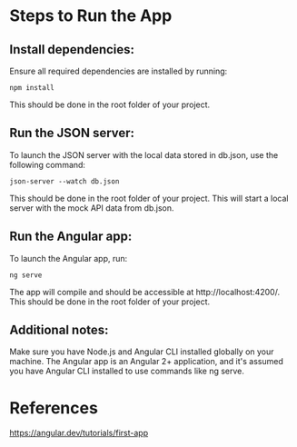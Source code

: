 # Steps to Run the App
## Install dependencies: 
Ensure all required dependencies are installed by running:

`npm install`

This should be done in the root folder of your project.

## Run the JSON server: 
To launch the JSON server with the local data stored in db.json, use the following command:

`json-server --watch db.json`

This should be done in the root folder of your project.
This will start a local server with the mock API data from db.json.

## Run the Angular app: 
To launch the Angular app, run:

`ng serve`

The app will compile and should be accessible at http://localhost:4200/.
This should be done in the root folder of your project.

## Additional notes:

Make sure you have Node.js and Angular CLI installed globally on your machine.
The Angular app is an Angular 2+ application, and it's assumed you have Angular CLI installed to use commands like ng serve.

# References
https://angular.dev/tutorials/first-app